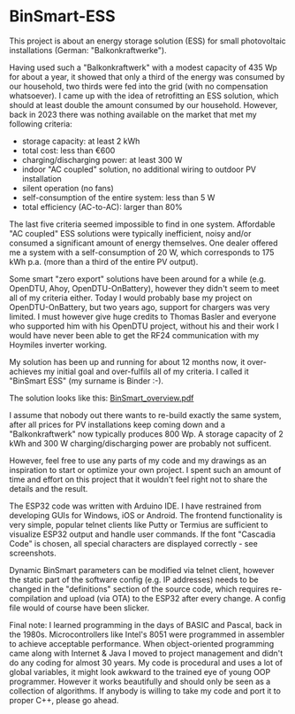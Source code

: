 # BinSmart-ESS

This project is about an energy storage solution (ESS) for small photovoltaic installations (German: "Balkonkraftwerke").

Having used such a "Balkonkraftwerk" with a modest capacity of 435 Wp for about a year, it showed that only a third of the
energy was consumed by our household, two thirds were fed into the grid (with no compensation whatsoever). I came up with
the idea of retrofitting an ESS solution, which should at least double the amount consumed by our household.
However, back in 2023 there was nothing available on the market that met my following criteria:
- storage capacity: at least 2 kWh
- total cost: less than €600
- charging/discharging power: at least 300 W
- indoor "AC coupled" solution, no additional wiring to outdoor PV installation
- silent operation (no fans)
- self-consumption of the entire system: less than 5 W
- total efficiency (AC-to-AC): larger than 80%

The last five criteria seemed impossible to find in one system. Affordable "AC coupled" ESS solutions were typically
inefficient, noisy and/or consumed a significant amount of energy themselves. One dealer offered me a
system with a self-consumption of 20 W, which corresponds to 175 kWh p.a. (more than a third of the entire PV output).

Some smart "zero export" solutions have been around for a while (e.g. OpenDTU, Ahoy, OpenDTU-OnBattery), however they
didn't seem to meet all of my criteria either. Today I would probably base my project on OpenDTU-OnBattery, but two years ago,
support for chargers was very limited. I must however give huge credits to Thomas Basler and everyone who supported
him with his OpenDTU project, without his and their work I would have never been able to get the RF24 communication with my
Hoymiles inverter working.

My solution has been up and running for about 12 months now, it over-achieves my initial goal and over-fulfils all
of my criteria. I called it "BinSmart ESS" (my surname is Binder :-).

The solution looks like this:
[BinSmart_overview.pdf](https://github.com/user-attachments/files/18624450/BinSmart_overview.pdf)

I assume that nobody out there wants to re-build exactly the same system, after all prices for PV installations keep coming
down and a "Balkonkraftwerk" now typically produces 800 Wp. A storage capacity of 2 kWh and 300 W charging/discharging power
are probably not sufficent.

However, feel free to use any parts of my code and my drawings as an inspiration to start or optimize your own project.
I spent such an amount of time and effort on this project that it wouldn't feel right not to share the details and
the result.

The ESP32 code was written with Arduino IDE. I have restrained from developing GUIs for Windows, iOS or Android. The frontend
functionality is very simple, popular telnet clients like Putty or Termius are sufficient to visualize ESP32 output and
handle user commands. If the font "Cascadia Code" is chosen, all special characters are displayed correctly - see screenshots.

Dynamic BinSmart parameters can be modified via telnet client, however the static part of the software config
(e.g. IP addresses) needs to be changed in the "definitions" section of the source code, which requires re-compilation
and upload (via OTA) to the ESP32 after every change. A config file would of course have been slicker.

Final note: I learned programming in the days of BASIC and Pascal, back in the 1980s. Microcontrollers like Intel's 8051
were programmed in assembler to achieve acceptable performance. When object-oriented programming came along with
Internet & Java I moved to project management and didn't do any coding for almost 30 years.
My code is procedural and uses a lot of global variables, it might look awkward to the trained eye of  young OOP programmer. However it works beautifully and should only be seen as a collection of algorithms. If anybody is willing to take my code and port it to proper C++, please go ahead.



